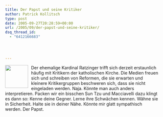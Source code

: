 ```yaml
---
title: Der Papst und seine Kritiker
author: Patrick Kollitsch
type: post
date: 2005-09-27T20:28:59+00:00
url: /2005/09/der-papst-und-seine-kritiker/
dsq_thread_id:
  - "6412166683"




---
```

<img src="/images/105.jpg" style="height:75px;width:75px;float:left;margin-right:10px;" />Der ehemalige Kardinal Ratzinger trifft sich derzeit erstaunlich häufig mit Kritikern der katholischen Kirche. Die Medien freuen sich und schreiben von Reformen, die sie erwarten und kleinere Kritikergruppen beschweren sich, dass sie nicht eingeladen werden. Naja. Könnte man auch anders interpretieren. Packen wir ein bisschen Sun Tzu und Macciavelli dazu klingt es dann so: Kenne deine Gegner. Lerne ihre Schwächen kennen. Wähne sie in Sicherheit. Halte sie in deiner Nähe. Könnte mir glatt sympathisch werden. Der Papst.
